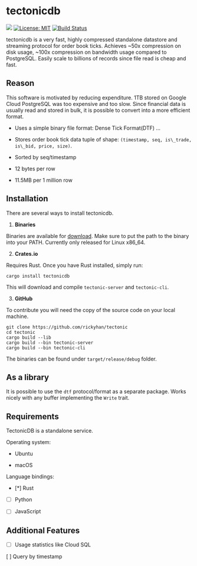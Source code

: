 # tectonicdb

[![](https://img.shields.io/crates/v/tectonicdb.svg)](https://crates.io/crates/tectonicdb)
[![License: MIT](https://img.shields.io/badge/License-MIT-yellow.svg)](https://github.com/rickyhan/tectonic/blob/master/LICENSE)
[![Build Status](https://travis-ci.org/rickyhan/tectonic.svg?branch=master)](https://travis-ci.org/rickyhan/tectonic)

tectonicdb is a very fast, highly compressed standalone datastore and streaming protocol for order book ticks. Achieves ~50x compression on disk usage, ~100x compression on bandwidth usage compared to PostgreSQL. Easily scale to billions of records since file read is cheap and fast.

## Reason 

This software is motivated by reducing expenditure. 1TB stored on Google Cloud PostgreSQL was too expensive and too slow. Since financial data is usually read and stored in bulk, it is possible to convert into a more efficient format.

* Uses a simple binary file format: Dense Tick Format(DTF) ...

* Stores order book tick data tuple of shape: `(timestamp, seq, is\_trade, is\_bid, price, size)`.

* Sorted by seq/timestamp

* 12 bytes per row

* 11.5MB per 1 million row

## Installation

There are several ways to install tectonicdb.

1. **Binaries**

Binaries are available for [download](https://github.com/rickyhan/tectonic/releases). Make sure to put the path to the binary into your PATH. Currently only released for Linux x86_64.

2. **Crates.io**

Requires Rust. Once you have Rust installed, simply run:

    cargo install tectonicdb

This will download and compile `tectonic-server` and `tectonic-cli`.

3. **GitHub**

To contribute you will need the copy of the source code on your local machine.

    git clone https://github.com/rickyhan/tectonic
    cd tectonic
    cargo build --lib
    cargo build --bin tectonic-server
    cargo build --bin tectonic-cli

The binaries can be found under `target/release/debug` folder.


## As a library

It is possible to use the `dtf` protocol/format as a separate package. Works nicely with any buffer implementing the `Write` trait.

## Requirements

TectonicDB is a standalone service.

Operating system:

* Ubuntu

* macOS

Language bindings:

- [*] Rust

- [ ] Python

- [ ] JavaScript


## Additional Features

- [ ] Usage statistics like Cloud SQL

[ ] Query by timestamp
